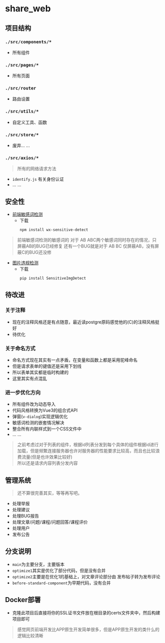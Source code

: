 # share_web  

## 项目结构
### `./src/components/*`
- 所有组件  
### `./src/pages/*`
- 所有页面
### `./src/router`
- 路由设置
### `./src/utils/*`
- 自定义工具、函数  
### `./src/store/*` 
- 废弃... ...
### `./src/axios/*`
> 所有的网络请求方法
- `identify.js` 有关身份认证
- ... ...  


## 安全性  
- [前端敏感词检测](https://github.com/W1412X/JS-Sentsitive-Detect)  
  - 下载 
    ```bash  
    npm install wx-sensitive-detect
    ```  
> 前端敏感词检测的敏感词的 对于 AB ABC两个敏感词同时存在的情况，只屏蔽AB的BUG已经修复
> 还有一个BUG就是对于 AB BC 仅屏蔽AB，没有屏蔽C的BUG还没修  
- [图片违规检测](https://github.com/W1412X/SensitiveImgDetect)  
  - 下载  
    ```bash
    pip install SensitiveImgDetect
    ```

## 待改进  
### 关于注释  
- 现在的注释风格还是有点随意，最近读postgre原码感觉他的(C)的注释风格挺好
- 待优化  
### 关于命名方式   
- 命名方式现在其实有一点矛盾，在变量和函数上都是采用驼峰命名
- 但是请求表单的键值还是采用下划线  
- 所以表单其实都是临时构建的  
- 这里其实有点混乱  
### 进一步优化方向    
- 所有组件改为动态导入  
- 代码风格转换为Vue3的组合式API
- 弹窗(`v-dialog`)实现逻辑优化  
- 敏感词检测的嵌套情况解决
- 整合所有内联样式到一个CSS文件中  
- ... ...  
> 之前考虑过对于列表的组件，根据id列表分发到每个具体的组件根据id进行加载，但是频繁连接服务器也许对服务器的性能要求比较高，而且也比较浪费流量(但是也许效果比较好)  
> 所以还是请求内容列表分发内容  

## 管理系统  
> 还不算很完善其实，等等再写吧。
- 处理举报  
- 处理建议  
- 处理BUG报告  
- 处理文章/问题/课程/问题回答/课程评价  
- 处理用户  
- 发布公告  


## 分支说明  
- `main`为主要分支，主要版本  
- `optimize1`其实是优化了部分代码，但是没有合并
- `optimize2`主要是在优化1的基础上，对文章评论部分由 发布帖子转为发布评论  
- `before-standard-component`为早期代码，没有合并  


## Docker部署  
- 克隆此项目后直接将你的SSL证书文件放在根目录的certs文件夹中，然后构建项目即可  

> 感觉网页前端开发比APP原生开发简单很多，但是APP原生开发的类什么的逻辑比较清晰  
